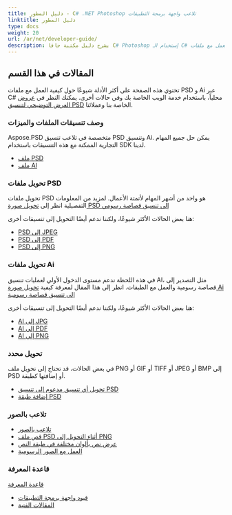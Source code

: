 ```yaml
---
title: دليل المطور - C# .NET Photoshop تلاعب واجهة برمجة التطبيقات
linktitle: دليل المطور
type: docs
weight: 20
url: /ar/net/developer-guide/
description: يشرح دليل مكتبة جافا C# Photoshop إستخدام الـ C# للعمل مع ملفات PSD و Ai محلياً، من خلال خدمة الويب الخاصة بك أو في حالات أخرى.
---
```


## **المقالات في هذا القسم**
تحتوي هذه الصفحة على أكثر الأدلة شيوعًا حول كيفية العمل مع ملفات PSD و Ai عبر C# محلياً، باستخدام خدمة الويب الخاصة بك وفي حالات أخرى. يمكنك النظر في [عروض العرض التوضيحي لتنسيق PSD](/psd/ar/net/showcases/) الخاصة بنا وعملائنا.

### **وصف تنسيقات الملفات والميزات**
Aspose.PSD متخصصة في تلاعب تنسيق PSD وتنسيق Ai. يمكن حل جميع المهام التجارية الممكنة مع هذه التنسيقات باستخدام SDK لدينا.

- [ملف PSD](/psd/ar/net/psd-file/)
- [ملف AI](/psd/ar/net/ai-adobe-illustrator-format/)

### **تحويل ملفات PSD**
تحويل ملفات PSD هو واحد من أشهر المهام لأتمتة الأعمال. لمزيد من المعلومات التفصيلية انظر إلى [تحويل صورة PSD إلى تنسيق قصاصة رسومي](/psd/ar/net/converting-psd-image-to-raster-format/)

هنا بعض الحالات الأكثر شيوعًا، ولكننا ندعم أيضًا التحويل إلى تنسيقات أخرى:

- [PSD إلى JPEG](/psd/ar/net/psd-to-jpg/) 
- [PSD إلى PDF](/psd/ar/net/psd-to-pdf/) 
- [PSD إلى PNG](/psd/ar/net/psd-to-png/) 

### **تحويل ملفات Ai**
في هذه اللحظة ندعم مستوى الدخول الأولي لعمليات تنسيق AI، مثل التصدير إلى قصاصة رسومية والعمل مع الطبقات. انظر إلى هذا المقال لمعرفة كيفية [تحويل صورة Ai إلى تنسيق قصاصة رسومية](/psd/ar/net/converting-ai-image-to-raster-format/)

هنا بعض الحالات الأكثر شيوعًا، ولكننا ندعم أيضًا التحويل إلى تنسيقات أخرى:

- [AI إلى JPG](/psd/ar/net/ai-to-jpg/) 
- [AI إلى PDF](/psd/ar/net/ai-to-pdf/) 
- [AI إلى PNG](/psd/ar/net/ai-to-png/) 

### **تحويل محدد**
في بعض الحالات، قد تحتاج إلى تحويل ملف PNG أو GIF أو TIFF أو JPEG أو BMP إلى PSD أو إضافتها كطبقة.

- [تحويل أي تنسيق مدعوم إلى تنسيق PSD](/psd/ar/net/convert-image-to-psd-format/)
- [إضافة طبقة PSD](/psd/ar/net/add-layer-to-psd/)

### **تلاعب بالصور**
- [تلاعب بالصور](/psd/ar/net/manipulating-images/)
- [قص ملف PSD أثناء التحويل إلى PNG](/psd/ar/net/cropping-psd-file-while-converting-to-png/)
- [عرض نص بألوان مختلفة في طبقة النص](/psd/ar/net/working-with-drawing-images/)
- [العمل مع الصور الرسومية](/psd/ar/net/working-with-drawing-images/)

### **قاعدة المعرفة**
[قاعدة المعرفة](/psd/ar/net/knowledge-base/) 

- [قيود واجهة برمجة التطبيقات](/psd/ar/net/api-limitations/) 
- [المقالات الفنية](/psd/ar/net/technical-articles/) 
